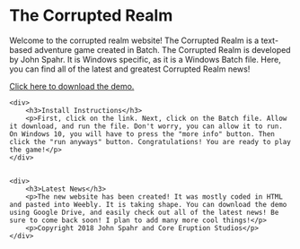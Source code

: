 <DOCTYPE html>

<head>
<title>The Corrupted Realm</title>
</head>

<body>
<div class="jumbotron">
		<div class="container">
			<h1>The Corrupted Realm</h1>
			<p>Welcome to the corrupted realm website! The Corrupted Realm is a text-based adventure game created in Batch. The Corrupted Realm is developed by John Spahr. It is Windows specific, as it is a Windows Batch file. Here, you can find all of the latest and greatest Corrupted Realm news!</p>
			<p><a href="https://drive.google.com/drive/folders/11NeAqkagx8HMqoUXgfgBIIWpF2g5bJ7Q">Click here to download the demo.</a></p>
		</div>
	</div>
			
			
	<div>
		<h3>Install Instructions</h3>
		<p>First, click on the link. Next, click on the Batch file. Allow it download, and run the file. Don't worry, you can allow it to run. On Windows 10, you will have to press the "more info" button. Then click the "run anyways" button. Congratulations! You are ready to play the game!</p>
	</div>
	
	
	<div>
		<h3>Latest News</h3>
		<p>The new website has been created! It was mostly coded in HTML and pasted into Weebly. It is taking shape. You can download the demo using Google Drive, and easily check out all of the latest news! Be sure to come back soon! I plan to add many more cool things!</p>
		<p>Copyright 2018 John Spahr and Core Eruption Studios</p>
	</div>

		
